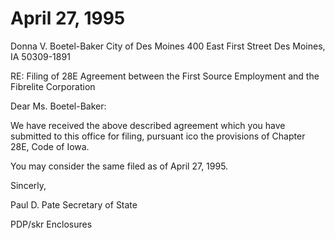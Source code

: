 # April 27, 1995  

Donna V. Boetel-Baker City of Des Moines 400 East First Street Des Moines, IA 50309-1891  

RE: Filing of 28E Agreement between the First Source Employment and the Fibrelite Corporation  

Dear Ms. Boetel-Baker:  

We have received the above described agreement which you have submitted to this office for filing, pursuant ico the provisions of Chapter 28E, Code of Iowa.  

You may consider the same filed as of April 27, 1995.  

Sincerly,  

Paul D. Pate Secretary of State  

PDP/skr Enclosures  